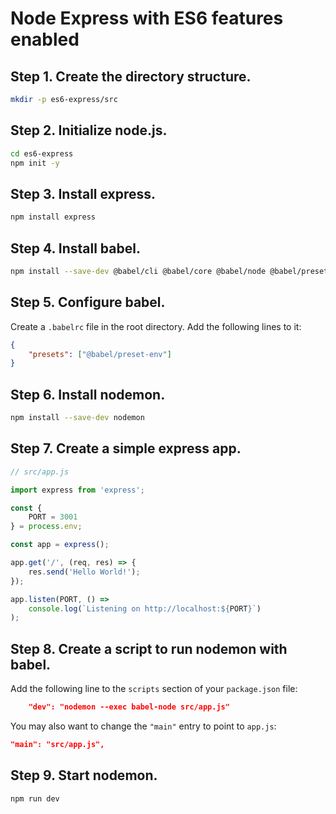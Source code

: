 # Node Express with ES6 features enabled

## Step 1. Create the directory structure.
```bash
mkdir -p es6-express/src
```
## Step 2. Initialize node.js.
```bash
cd es6-express
npm init -y
```
## Step 3. Install express.
```bash
npm install express
```
## Step 4. Install babel.
```bash
npm install --save-dev @babel/cli @babel/core @babel/node @babel/preset-env
```
## Step 5. Configure babel.
Create a `.babelrc` file in the root directory.  Add the following lines to it:
```json
{
    "presets": ["@babel/preset-env"]
}
```

## Step 6. Install nodemon.
```bash
npm install --save-dev nodemon
```
## Step 7. Create a simple express app.
```javascript
// src/app.js

import express from 'express';

const {
    PORT = 3001
} = process.env;

const app = express();

app.get('/', (req, res) => {
    res.send('Hello World!');
});

app.listen(PORT, () => 
    console.log(`Listening on http://localhost:${PORT}`)
);
```
## Step 8. Create a script to run nodemon with babel.
Add the following line to the `scripts` section of your `package.json` file:
```json
    "dev": "nodemon --exec babel-node src/app.js"
```
You may also want to change the `"main"` entry to point to `app.js`:
```json
"main": "src/app.js",
```
## Step 9. Start nodemon.
```bash
npm run dev
```